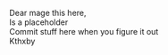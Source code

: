 Dear mage this here,<br>
Is a placeholder<br>
Commit stuff here when you figure it out<br>
Kthxby<br>
